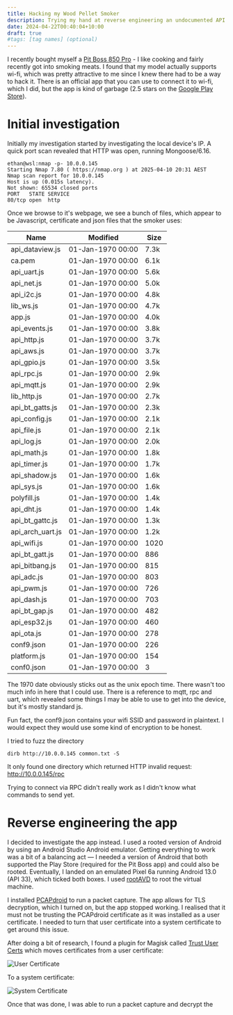 ```yaml
---
title: Hacking my Wood Pellet Smoker
description: Trying my hand at reverse engineering an undocumented API
date: 2024-04-22T00:40:04+10:00
draft: true
#tags: [tag names] (optional)
---
```



I recently bought myself a [Pit Boss 850 Pro](https://au.pitboss-grills.com/grills/wood-pellet/pit-boss-pro-850-wood-pellet-smoker-with-cover) - I like cooking and fairly recently got into smoking meats. I found that my model actually supports wi-fi, which was pretty attractive to me since I knew there had to be a way to hack it. There is an official app that you can use to connect it to wi-fi, which I did, but the app is kind of garbage (2.5 stars on the [Google Play Store](https://play.google.com/store/apps/details?id=com.pitbossgrills.app)).


# Initial investigation
Initially my investigation started by investigating the local device's IP. A quick port scan revealed that HTTP was open, running Mongoose/6.16.

```
ethan@wsl:nmap -p- 10.0.0.145
Starting Nmap 7.80 ( https://nmap.org ) at 2025-04-10 20:31 AEST
Nmap scan report for 10.0.0.145
Host is up (0.015s latency).
Not shown: 65534 closed ports
PORT   STATE SERVICE
80/tcp open  http
```

Once we browse to it's webpage, we see a bunch of files, which appear to be Javascript, certificate and json files that the smoker uses:

| Name              | Modified           | Size  |
|-------------------|--------------------|-------|
| api_dataview.js   | 01-Jan-1970 00:00  | 7.3k  |
| ca.pem            | 01-Jan-1970 00:00  | 6.1k  |
| api_uart.js       | 01-Jan-1970 00:00  | 5.6k  |
| api_net.js        | 01-Jan-1970 00:00  | 5.0k  |
| api_i2c.js        | 01-Jan-1970 00:00  | 4.8k  |
| lib_ws.js         | 01-Jan-1970 00:00  | 4.7k  |
| app.js            | 01-Jan-1970 00:00  | 4.0k  |
| api_events.js     | 01-Jan-1970 00:00  | 3.8k  |
| api_http.js       | 01-Jan-1970 00:00  | 3.7k  |
| api_aws.js        | 01-Jan-1970 00:00  | 3.7k  |
| api_gpio.js       | 01-Jan-1970 00:00  | 3.5k  |
| api_rpc.js        | 01-Jan-1970 00:00  | 2.9k  |
| api_mqtt.js       | 01-Jan-1970 00:00  | 2.9k  |
| lib_http.js       | 01-Jan-1970 00:00  | 2.7k  |
| api_bt_gatts.js   | 01-Jan-1970 00:00  | 2.3k  |
| api_config.js     | 01-Jan-1970 00:00  | 2.1k  |
| api_file.js       | 01-Jan-1970 00:00  | 2.1k  |
| api_log.js        | 01-Jan-1970 00:00  | 2.0k  |
| api_math.js       | 01-Jan-1970 00:00  | 1.8k  |
| api_timer.js      | 01-Jan-1970 00:00  | 1.7k  |
| api_shadow.js     | 01-Jan-1970 00:00  | 1.6k  |
| api_sys.js        | 01-Jan-1970 00:00  | 1.6k  |
| polyfill.js       | 01-Jan-1970 00:00  | 1.4k  |
| api_dht.js        | 01-Jan-1970 00:00  | 1.4k  |
| api_bt_gattc.js   | 01-Jan-1970 00:00  | 1.3k  |
| api_arch_uart.js  | 01-Jan-1970 00:00  | 1.2k  |
| api_wifi.js       | 01-Jan-1970 00:00  | 1020  |
| api_bt_gatt.js    | 01-Jan-1970 00:00  | 886   |
| api_bitbang.js    | 01-Jan-1970 00:00  | 815   |
| api_adc.js        | 01-Jan-1970 00:00  | 803   |
| api_pwm.js        | 01-Jan-1970 00:00  | 726   |
| api_dash.js       | 01-Jan-1970 00:00  | 703   |
| api_bt_gap.js     | 01-Jan-1970 00:00  | 482   |
| api_esp32.js      | 01-Jan-1970 00:00  | 460   |
| api_ota.js        | 01-Jan-1970 00:00  | 278   |
| conf9.json        | 01-Jan-1970 00:00  | 226   |
| platform.js       | 01-Jan-1970 00:00  | 154   |
| conf0.json        | 01-Jan-1970 00:00  | 3     |


The 1970 date obviously sticks out as the unix epoch time. There wasn't too much info in here that I could use. There is a reference to mqtt, rpc and uart, which revealed some things I may be able to use to get into the device, but it's mostly standard js.

Fun fact, the conf9.json contains your wifi SSID and password in plaintext. I would expect they would use some kind of encryption to be honest.

I tried to fuzz the directory

```
dirb http://10.0.0.145 common.txt -S
```

It only found one directory which returned HTTP invalid request:
http://10.0.0.145/rpc

Trying to connect via RPC didn't really work as I didn't know what commands to send yet.


# Reverse engineering the app
I decided to investigate the app instead. I used a rooted version of Android by using an Android Studio Android emulator. 
Getting everything to work was a bit of a balancing act — I needed a version of Android that both supported the Play Store (required for the Pit Boss app) and could also be rooted. Eventually, I landed on an emulated Pixel 6a running Android 13.0 (API 33), which ticked both boxes. I used [rootAVD](https://github.com/newbit1/rootAVD) to root the virtual machine.

I installed [PCAPdroid](https://play.google.com/store/apps/details?id=com.emanuelef.remote_capture) to run a packet capture. The app allows for TLS decryption, which I turned on, but the app stopped working. I realised that it must not be trusting the PCAPdroid certificate as it was installed as a user certificate. I needed to turn that user certificate into a system certificate to get around this issue.

After doing a bit of research, I found a plugin for Magisk called [Trust User Certs](https://github.com/NVISOsecurity/MagiskTrustUserCerts) which moves certificates from a user certificate:

![User Certificate](https://i.imgur.com/YXVlIy2.png)

To a system certificate:

![System Certificate](https://i.imgur.com/DQIJ4Lq.png)

Once that was done, I was able to run a packet capture and decrypt the 

